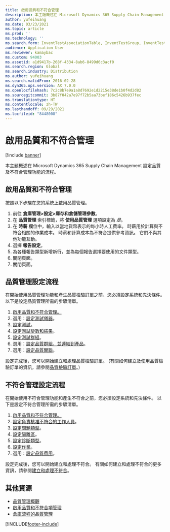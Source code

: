 ```yaml
---
title: 啟用品質和不符合管理
description: 本主題概述在 Microsoft Dynamics 365 Supply Chain Management 設定品質及不符合管理功能的流程。
author: yufeihuang
ms.date: 03/23/2021
ms.topic: article
ms.prod: ''
ms.technology: ''
ms.search.form: InventTestAssociationTable, InventTestGroup, InventTestItemQualityGroup, InventTestTable, InventTestVariable, InventTestVariableOutcome, InventParameters, InventProblemType, InventProblemTypeSetup, InventQuarantineZone, InventTestDiagnosticType, InventTestReportSetup, SysUserManagement, InventTestRelatedOperations
audience: Application User
ms.reviewer: kamaybac
ms.custom: 94003
ms.assetid: a1d9417b-268f-4334-8ab6-8499d6c3acf0
ms.search.region: Global
ms.search.industry: Distribution
ms.author: yufeihuang
ms.search.validFrom: 2016-02-28
ms.dyn365.ops.version: AX 7.0.0
ms.openlocfilehash: 7c2c8b7e9a1a8d7692e1d2215e38de1b0f4d2d82
ms.sourcegitcommit: 3b87f042a7e97f72b5aa73bef186c5426b937fec
ms.translationtype: HT
ms.contentlocale: zh-TW
ms.lasthandoff: 09/29/2021
ms.locfileid: "8448008"
---
```

# <a name="enable-quality-and-nonconformance-management"></a>啟用品質和不符合管理

[!include [banner](../includes/banner.md)]

本主題概述在 Microsoft Dynamics 365 Supply Chain Management 設定品質及不符合管理功能的流程。

## <a name="enable-quality-and-nonconformance-management"></a><a name="enable-qm"></a>啟用品質和不符合管理

按照以下步驟在您的系統上啟用品質管理。

1. 前往 **倉庫管理\>設定\>庫存和倉儲管理參數**。
1. 在 **品質管理** 索引標籤，將 **使用品質管理** 選項設定為 *是*。
1. 在 **時薪** 欄位中，輸入以當地貨幣表示的每小時人工費率。 時薪用於計算與不符合相關的作業成本。 時薪和計算成本為不符合提供參考資訊。 它們不與其他功能互動。
1. 選擇 **報告設定**。
1. 為各種報告類型新增新行，並為每個報告選擇要使用的文件類型。
1. 關閉頁面。
1. 關閉頁面。

## <a name="quality-management-configuration-process"></a>品質管理設定流程

在開始使用品質管理功能和產生品質檢驗訂單之前，您必須設定系統和先決條件。 以下是設定品質管理所需的步驟清單。

1. [啟用品質和不符合管理。](#enable-qm)
1. 選用：[設定測試儀器](quality-test-instruments.md)。
1. [設定測試](quality-tests.md)。
1. [設定測試變數和結果](quality-test-variables.md)。
1. [設定測試群組](quality-test-groups.md)。
1. 選用：[設定品質群組，並連結到產品](quality-groups.md)。
1. 選用：[設定品質關聯](quality-associations.md)。

設定完成後，您可以開始建立和處理品質檢驗訂單。 (有關如何建立及使用品質檢驗訂單的資訊，請參閱[品質檢驗訂單](quality-orders.md)。)

## <a name="nonconformance-management-configuration-process"></a>不符合管理設定流程

在開始使用不符合管理功能和產生不符合之前，您必須設定系統和先決條件。 以下是設定不符合管理所需的步驟清單。

1. [啟用品質和不符合管理。](#enable-qm)
1. [設定負責核准不符合的工作人員](quality-responsible-workers.md)。
1. [設定問題類型](quality-problem-types.md)。
1. [設定隔離區](quality-quarantine-zones.md)。
1. [設定診斷類型](quality-diagnostic-types.md)。
1. [設定作業](quality-operations.md)。
1. 選用：[設定品質費用](quality-charges.md)。

設定完成後，您可以開始建立和處理不符合。 有關如何建立和處理不符合的更多資訊，請參閱[建立和處理不符合](tasks/create-process-non-conformance.md)。

## <a name="additional-resources"></a>其他資源

- [品質管理概觀](quality-management-processes.md)
- [啟用品質和不符合項管理](enable-quality-management.md)
- [倉庫流程的品質管理](quality-management-for-warehouses-processes.md)

[!INCLUDE[footer-include](../../includes/footer-banner.md)]
